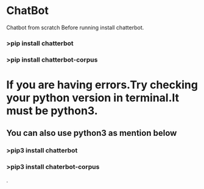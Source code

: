 # ChatBot
Chatbot from scratch
Before running install chatterbot.
### >pip install chatterbot
### >pip install chatterbot-corpus
# If you are having errors.Try checking your python version in terminal.It must be python3.
## You can also use python3 as mention below
### >pip3 install chatterbot
### >pip3 install chaterbot-corpus
.
